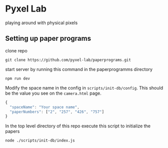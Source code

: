# Pyxel Lab

playing around with physical pixels

## Setting up paper programs

clone repo

```
git clone https://github.com/pyxel-lab/paperprograms.git
```

start server by running this command in the paperprogramms directory

```
npm run dev
```

Modify the space name in the config in `scripts/init-db/config`. This should be the value you see on the `camera.html` page.

```JavaScript
{
  "spaceName": "Your space name",
  "paperNumbers": ["2", "257", "426", "757"]
}
```

In the top level directory of this repo execute this script to initialize the papers

```
node ./scripts/init-db/index.js
```
